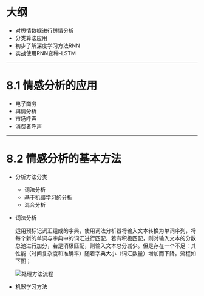 # 大纲

- 对舆情数据进行舆情分析
- 分类算法应用
- 初步了解深度学习方法RNN
- 实战使用RNN变种-LSTM

---

# 8.1 情感分析的应用

- 电子商务
- 舆情分析
- 市场呼声
- 消费者呼声

---

# 8.2 情感分析的基本方法

- 分析方法分类

	- 词法分析
	- 基于机器学习的分析
	- 混合分析

- 词法分析

	运用预标记词汇组成的字典，使用词法分析器将输入文本转换为单词序列，将每个新的单词与字典中的词汇进行匹配，若有积极匹配，则对输入文本的分数总池进行加分，若是消极匹配，则输入文本总分减少。但是存在一个不足：其性能（时间复杂度和准确率）随着字典大小（词汇数量）增加而下降。流程如下图；

	![处理方法流程](https://i.loli.net/2019/08/31/lc8WpITCwav6qZi.png)

- 机器学习方法
	

